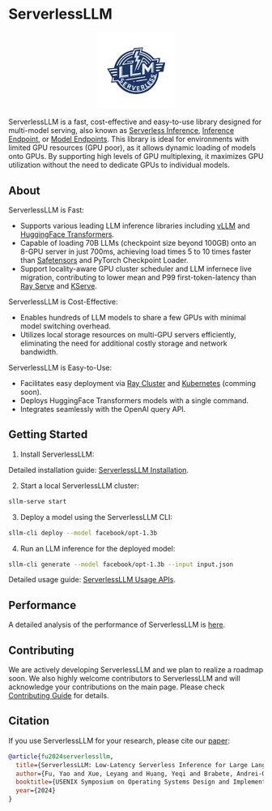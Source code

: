 # ServerlessLLM

<p align="center">
  <img src="./docs/images/serverlessllm.jpg" alt="ServerlessLLM Logo" width="30%">
</p>

ServerlessLLM is a fast, cost-effective and easy-to-use library designed for multi-model serving, also known as [Serverless Inference](https://docs.aws.amazon.com/sagemaker/latest/dg/serverless-endpoints.html), [Inference Endpoint](https://huggingface.co/inference-endpoints/dedicated), or [Model Endpoints](https://learn.microsoft.com/en-us/azure/machine-learning/concept-endpoints?view=azureml-api-2). This library is ideal for environments with limited GPU resources (GPU poor), as it allows dynamic loading of models onto GPUs. By supporting high levels of GPU multiplexing, it maximizes GPU utilization without the need to dedicate GPUs to individual models.

## About

ServerlessLLM is Fast:

- Supports various leading LLM inference libraries including [vLLM](https://github.com/vllm-project/vllm) and [HuggingFace Transformers](https://huggingface.co/docs/transformers/en/index).
- Capable of loading 70B LLMs (checkpoint size beyond 100GB) onto an 8-GPU server in just 700ms, achieving load times 5 to 10 times faster than [Safetensors](https://github.com/huggingface/safetensors) and PyTorch Checkpoint Loader.
- Support locality-aware GPU cluster scheduler and LLM infernece live migration, contributing to lower mean and P99 first-token-latency than [Ray Serve](https://docs.ray.io/en/latest/serve/index.html) and [KServe](https://github.com/kserve/kserve).

ServerlessLLM is Cost-Effective:

- Enables hundreds of LLM models to share a few GPUs with minimal model switching overhead.
- Utilizes local storage resources on multi-GPU servers efficiently, eliminating the need for additional costly storage and network bandwidth.

ServerlessLLM is Easy-to-Use:

- Facilitates easy deployment via [Ray Cluster](https://docs.ray.io/en/latest/cluster/getting-started.html) and [Kubernetes](https://kubernetes.io/) (comming soon).
- Deploys HuggingFace Transformers models with a single command.
- Integrates seamlessly with the OpenAI query API.

## Getting Started

1. Install ServerlessLLM:

Detailed installation guide: [ServerlessLLM Installation](./docs/installation.md).

2. Start a local ServerlessLLM cluster:

```bash
sllm-serve start
```

3. Deploy a model using the ServerlessLLM CLI:

```bash
sllm-cli deploy --model facebook/opt-1.3b
```

4. Run an LLM inference for the deployed model:

```bash
sllm-cli generate --model facebook/opt-1.3b --input input.json
```

Detailed usage guide: [ServerlessLLM Usage APIs](https://serverlessllm.github.io/).

## Performance

A detailed analysis of the performance of ServerlessLLM is [here](./benchmarks/README.md).

## Contributing

We are actively developing ServerlessLLM and we plan to realize a roadmap soon. We also highly welcome contributors to ServerlessLLM and will acknowledge your contributions on the main page. Please check [Contributing Guide](./CONTRIBUTING.md) for details.

## Citation

If you use ServerlessLLM for your research, please cite our [paper](https://arxiv.org/abs/2401.14351):

```bibtex
@article{fu2024serverlessllm,
  title={ServerlessLLM: Low-Latency Serverless Inference for Large Language Models},
  author={Fu, Yao and Xue, Leyang and Huang, Yeqi and Brabete, Andrei-Octavian and Ustiugov, Dmitrii and Patel, Yuvraj and Mai, Luo},
  booktitle={USENIX Symposium on Operating Systems Design and Implementation (OSDI'24)},
  year={2024}
}
```
